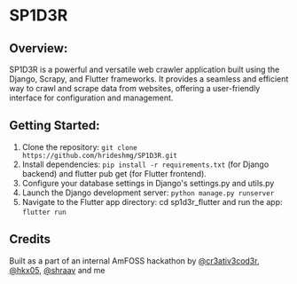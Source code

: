 # SP1D3R
## Overview:
SP1D3R is a powerful and versatile web crawler application built using the Django, Scrapy, and Flutter frameworks. It provides a seamless and efficient way to crawl and scrape data from websites, offering a user-friendly interface for configuration and management.
## Getting Started:

1. Clone the repository: ``git clone https://github.com/hrideshmg/SP1D3R.git``
2. Install dependencies: ``pip install -r requirements.txt`` (for Django backend) and flutter pub get (for Flutter frontend).
3. Configure your database settings in Django's settings.py and utils.py
5. Launch the Django development server: ``python manage.py runserver``
6. Navigate to the Flutter app directory: cd sp1d3r_flutter and run the app: ``flutter run``

## Credits
Built as a part of an internal AmFOSS hackathon by [@cr3ativ3cod3r](https://github.com/cr3ativ3cod3r), [@hkx05](https://github.com/hkx05), [@shraav](https://github.com/shraavv) and me
